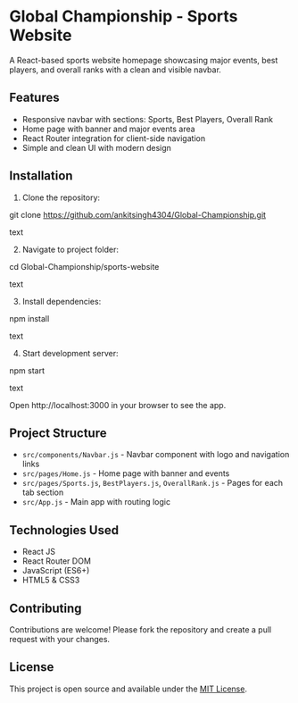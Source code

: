 # Global Championship - Sports Website

A React-based sports website homepage showcasing major events, best players, and overall ranks with a clean and visible navbar.

## Features

- Responsive navbar with sections: Sports, Best Players, Overall Rank
- Home page with banner and major events area
- React Router integration for client-side navigation
- Simple and clean UI with modern design


## Installation

1. Clone the repository:

git clone https://github.com/ankitsingh4304/Global-Championship.git

text

2. Navigate to project folder:

cd Global-Championship/sports-website

text

3. Install dependencies:

npm install

text

4. Start development server:

npm start

text

Open http://localhost:3000 in your browser to see the app.

## Project Structure

- `src/components/Navbar.js` - Navbar component with logo and navigation links
- `src/pages/Home.js` - Home page with banner and events
- `src/pages/Sports.js`, `BestPlayers.js`, `OverallRank.js` - Pages for each tab section
- `src/App.js` - Main app with routing logic

## Technologies Used

- React JS
- React Router DOM
- JavaScript (ES6+)
- HTML5 & CSS3

## Contributing

Contributions are welcome! Please fork the repository and create a pull request with your changes.

## License

This project is open source and available under the [MIT License](LICENSE).